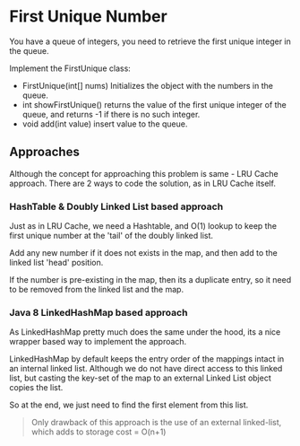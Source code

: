 # First Unique Number
You have a queue of integers, you need to retrieve the first unique integer in the queue.

Implement the FirstUnique class:

* FirstUnique(int[] nums) Initializes the object with the numbers in the queue.
* int showFirstUnique() returns the value of the first unique integer of the queue, and returns -1 if there is no such integer.
* void add(int value) insert value to the queue.

## Approaches
Although the concept for approaching this problem is same - LRU Cache approach. 
There are 2 ways to code the solution, as in LRU Cache itself.

### HashTable & Doubly Linked List based approach
Just as in LRU Cache, we need a Hashtable, and O(1) lookup to keep the
first unique number at the 'tail' of the doubly linked list.

Add any new number if it does not exists in the map, and then add to the
linked list 'head' position.

If the number is pre-existing in the map, then its a duplicate entry, so it
need to be removed from the linked list and the map.

### Java 8 LinkedHashMap based approach
As LinkedHashMap pretty much does the same under the hood, its a nice
wrapper based way to implement the approach. 

LinkedHashMap by default keeps the entry order of the mappings intact
in an internal linked list. Although we do not have direct access
to this linked list, but casting the key-set of the map to an external Linked List 
object copies the list.

So at the end, we just need to find the first element from this list.

> Only drawback of this approach is the use of an external linked-list, which adds to storage cost = O(n+1)

 